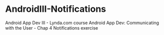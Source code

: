 # AndroidIII-Notifications
Android App Dev III - Lynda.com course Android App Dev: Communicating with the User - Chap 4 Notifications exercise
